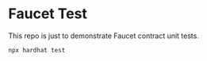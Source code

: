 # Faucet Test

This repo is just to demonstrate Faucet contract unit tests.


```shell
npx hardhat test
```
